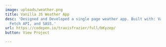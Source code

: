 ```yaml
---
image: uploads/weather.png
title: Vanilla JS Weather App
desc: 'Designed and Developed a single page weather app. Built with: Vanilla JavaScript,
  Fetch API, and SASS.'
url: https://codepen.io/travisfrazier/full/bKyzep/
button: View Project

---
```

